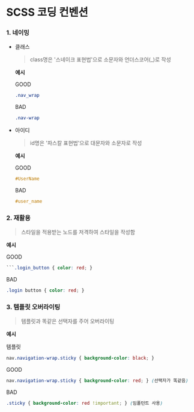 ﻿# SCSS 코딩 컨벤션

### 1. 네이밍

+ 클래스
    > class명은 '스네이크 표현법'으로 소문자와 언더스코어(_)로 작성

    **예시**

    GOOD
    ```scss
    .nav_wrap
    ```
    BAD
    ```scss
    .nav-wrap
    ```

+ 아이디
    > id명은 '파스칼 표현법'으로 대문자와 소문자로 작성

    **예시**

    GOOD
    ```scss
    #UserName
    ```
    BAD
    ```scss
    #user_name
    ```

### 2. 재활용

> 스타일을 적용받는 노드를 저격하여 스타일을 작성함

**예시**

GOOD
```scss
```.login_button { color: red; }
```
BAD
```scss
.login button { color: red; }
```
     
### 3. 템플릿 오버라이팅

> 템플릿과 똑같은 선택자를 주어 오버라이팅

**예시**

템플릿
```scss
nav.navigation-wrap.sticky { background-color: black; }
```

GOOD
```scss
nav.navigation-wrap.sticky { background-color: red; } (선택자가 똑같음)
```
BAD
```scss
.sticky { background-color: red !important; } (임폴턴트 사용)
```
